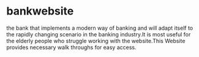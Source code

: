 # bankwebsite
the bank that implements a modern way of banking and will adapt itself to the rapidly changing scenario in the banking industry.It is most useful for the elderly people who struggle working with the website.This
Website provides necessary walk throughs for easy access.
